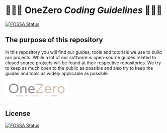 # 👩🏼‍💻 OneZero _Coding Guidelines_ 👨🏽‍💻
[![FOSSA Status](https://app.fossa.com/api/projects/git%2Bgithub.com%2Fonezerocompany%2Fcoding.svg?type=shield)](https://app.fossa.com/projects/git%2Bgithub.com%2Fonezerocompany%2Fcoding?ref=badge_shield)


## The purpose of this repository

In this repository you will find our guides, tools and tutorials we use to build our projects. While a lot of our software is open-source guides related to closed source projects will be found at their respective repositories. We try to keep as much open to the public as possible and also try to keep the guides and tools as widely applicable as possible.

<img src="https://raw.githubusercontent.com/onezerocompany/.github/main/assets/onezero_logo.svg" width="200">


## License
[![FOSSA Status](https://app.fossa.com/api/projects/git%2Bgithub.com%2Fonezerocompany%2Fcoding.svg?type=large)](https://app.fossa.com/projects/git%2Bgithub.com%2Fonezerocompany%2Fcoding?ref=badge_large)